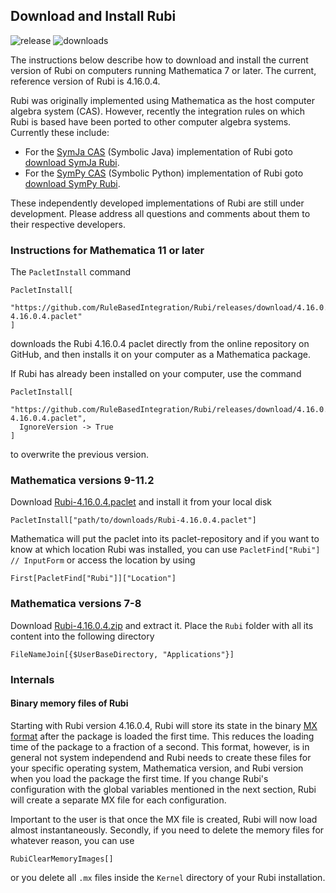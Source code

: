 ## Download and Install Rubi

![release](https://img.shields.io/github/release/rulebasedintegration/rubi.svg?longCache=true&style=for-the-badge) ![downloads](https://img.shields.io/github/downloads/rulebasedintegration/rubi/total.svg?longCache=true&style=for-the-badge)

The instructions below describe how to download and install the current version of Rubi on computers running Mathematica 7 or later.
The current, reference version of Rubi is 4.16.0.4.

Rubi was originally implemented using Mathematica as the host computer algebra system (CAS).
However, recently the integration rules on which Rubi is based have been ported to other computer algebra systems.
Currently these include:

* For the [SymJa CAS](???) (Symbolic Java) implementation of Rubi goto [download SymJa Rubi](???).
* For the [SymPy CAS](???) (Symbolic Python) implementation of Rubi goto [download SymPy Rubi](???).

These independently developed implementations of Rubi are still under development.
Please address all questions and comments about them to their respective developers.


### Instructions for Mathematica 11 or later

The `PacletInstall` command
```mma
PacletInstall[
  "https://github.com/RuleBasedIntegration/Rubi/releases/download/4.16.0.4/Rubi-4.16.0.4.paclet"
]
```
downloads the Rubi 4.16.0.4 paclet directly from the online repository on GitHub, and then installs it on your computer as a Mathematica package.

If Rubi has already been installed on your computer, use the command
```mma
PacletInstall[
  "https://github.com/RuleBasedIntegration/Rubi/releases/download/4.16.0.4/Rubi-4.16.0.4.paclet",
  IgnoreVersion -> True
]
```
to overwrite the previous version.


### Mathematica versions 9-11.2

Download [Rubi-4.16.0.4.paclet](https://github.com/RuleBasedIntegration/Rubi/releases/download/4.16.0.4/Rubi-4.16.0.4.paclet) and install it from your local disk

```mma
PacletInstall["path/to/downloads/Rubi-4.16.0.4.paclet"]
```

Mathematica will put the paclet into its paclet-repository and if you want to know at which location Rubi was installed, you can use `PacletFind["Rubi"] // InputForm` or access the location by using

```mma
First[PacletFind["Rubi"]]["Location"]
```

### Mathematica versions 7-8

Download [Rubi-4.16.0.4.zip](https://github.com/RuleBasedIntegration/Rubi/releases/download/4.16.0.4/Rubi-4.16.0.4.zip) and extract it. Place the `Rubi` folder with all its content into the following directory

```mma
FileNameJoin[{$UserBaseDirectory, "Applications"}]
```

### Internals

#### Binary memory files of Rubi

Starting with Rubi version 4.16.0.4, Rubi will store its state in the binary [MX format](http://reference.wolfram.com/language/ref/format/MX.html) after the package is loaded the first time. This reduces the loading time of the package to a fraction of a second. This format, however, is in general not system independend and Rubi needs to create these files for your specific operating system, Mathematica version, and Rubi version when you load the package the first time. If you change Rubi's configuration with the global variables mentioned in the next section, Rubi will create a separate MX file for each configuration.

Important to the user is that once the MX file is created, Rubi will now load almost instantaneously. Secondly, if you need to delete the memory files for whatever reason, you can use

```mma
RubiClearMemoryImages[]
```

or you delete all `.mx` files inside the `Kernel` directory of your Rubi installation.
